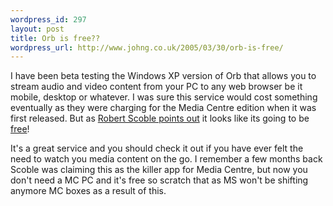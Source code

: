 ```yaml
--- 
wordpress_id: 297
layout: post
title: Orb is free??
wordpress_url: http://www.johng.co.uk/2005/03/30/orb-is-free/
---
```

I have been beta testing the Windows XP version of Orb that allows you to stream audio and video content from your PC to any web browser be it mobile, desktop or whatever. I was sure this service would cost something eventually as they were charging for the Media Centre edition when it was first released. But as <a href="http://radio.weblogs.com/0001011/2005/03/29.html#a9763">Robert Scoble points out</a> it looks like its going to be <a href="http://www.orb.com/aboutUs/press,50">free</a>!

It's a great service and you should check it out if you have ever felt the need to watch you media content on the go. I remember a few months back Scoble was claiming this as the killer app for Media Centre, but now you don't need a MC PC and it's free so scratch that as MS won't be shifting anymore MC boxes as a result of this.
